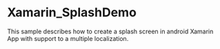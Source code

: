 # Xamarin_SplashDemo

This sample describes how to create a splash screen in android Xamarin App with support to a multiple localization.

